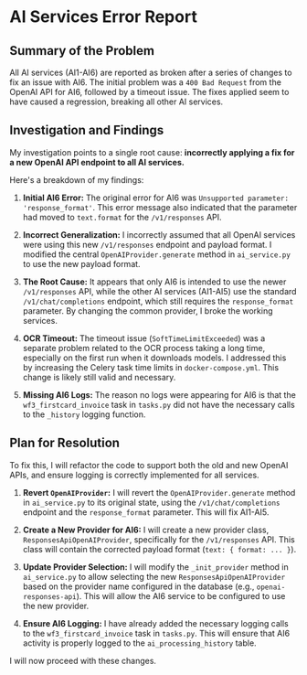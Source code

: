# AI Services Error Report

## Summary of the Problem

All AI services (AI1-AI6) are reported as broken after a series of changes to fix an issue with AI6. The initial problem was a `400 Bad Request` from the OpenAI API for AI6, followed by a timeout issue. The fixes applied seem to have caused a regression, breaking all other AI services.

## Investigation and Findings

My investigation points to a single root cause: **incorrectly applying a fix for a new OpenAI API endpoint to all AI services.**

Here's a breakdown of my findings:

1.  **Initial AI6 Error:** The original error for AI6 was `Unsupported parameter: 'response_format'`. This error message also indicated that the parameter had moved to `text.format` for the `/v1/responses` API.

2.  **Incorrect Generalization:** I incorrectly assumed that all OpenAI services were using this new `/v1/responses` endpoint and payload format. I modified the central `OpenAIProvider.generate` method in `ai_service.py` to use the new payload format.

3.  **The Root Cause:** It appears that only AI6 is intended to use the newer `/v1/responses` API, while the other AI services (AI1-AI5) use the standard `/v1/chat/completions` endpoint, which still requires the `response_format` parameter. By changing the common provider, I broke the working services.

4.  **OCR Timeout:** The timeout issue (`SoftTimeLimitExceeded`) was a separate problem related to the OCR process taking a long time, especially on the first run when it downloads models. I addressed this by increasing the Celery task time limits in `docker-compose.yml`. This change is likely still valid and necessary.

5.  **Missing AI6 Logs:** The reason no logs were appearing for AI6 is that the `wf3_firstcard_invoice` task in `tasks.py` did not have the necessary calls to the `_history` logging function.

## Plan for Resolution

To fix this, I will refactor the code to support both the old and new OpenAI APIs, and ensure logging is correctly implemented for all services.

1.  **Revert `OpenAIProvider`:** I will revert the `OpenAIProvider.generate` method in `ai_service.py` to its original state, using the `/v1/chat/completions` endpoint and the `response_format` parameter. This will fix AI1-AI5.

2.  **Create a New Provider for AI6:** I will create a new provider class, `ResponsesApiOpenAIProvider`, specifically for the `/v1/responses` API. This class will contain the corrected payload format (`text: { format: ... }`).

3.  **Update Provider Selection:** I will modify the `_init_provider` method in `ai_service.py` to allow selecting the new `ResponsesApiOpenAIProvider` based on the provider name configured in the database (e.g., `openai-responses-api`). This will allow the AI6 service to be configured to use the new provider.

4.  **Ensure AI6 Logging:** I have already added the necessary logging calls to the `wf3_firstcard_invoice` task in `tasks.py`. This will ensure that AI6 activity is properly logged to the `ai_processing_history` table.

I will now proceed with these changes.
